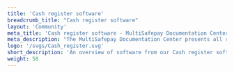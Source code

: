 ```yaml
---
title: 'Cash register software'
breadcrumb_title: "Cash register software"
layout: 'Community'
meta_title: 'Cash register software - MultiSafepay Documentation Center'
meta_description: "The MultiSafepay Documentation Center presents all relevant information about our Plugins and API. You can also find support pages for Payment Methods, Tools and General Questions as well as the contact details of our Support and Integration Teams."
logo: '/svgs/Cash_register.svg'
short_description: 'An overview of software from our Cash register software partners.'
weight: 50
---
```

